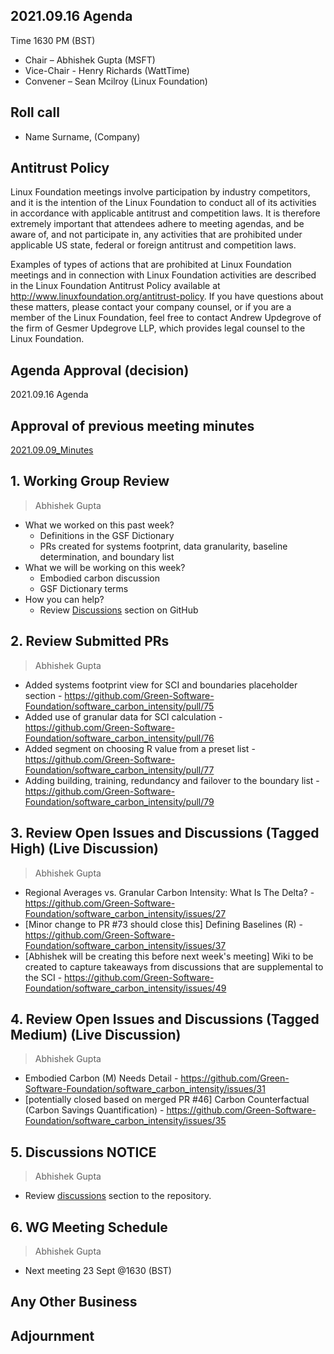 ## 2021.09.16 Agenda
Time 1630 PM (BST)

- Chair – Abhishek Gupta (MSFT)
- Vice-Chair - Henry Richards (WattTime)
- Convener – Sean Mcilroy (Linux Foundation)
  
## Roll call
* Name Surname, (Company)  
  
## Antitrust Policy
Linux Foundation meetings involve participation by industry competitors, and it is the intention of the Linux Foundation to conduct 
all of its activities in accordance with applicable antitrust and competition laws. 
It is therefore extremely important that attendees adhere to meeting agendas, and be aware of, and not participate in, any activities 
that are prohibited under applicable US state, federal or foreign antitrust and competition laws.

Examples of types of actions that are prohibited at Linux Foundation meetings and in connection with Linux Foundation activities are 
described in the Linux Foundation Antitrust Policy available at http://www.linuxfoundation.org/antitrust-policy. 
If you have questions about these matters, please contact your company counsel, or if you are a member of the Linux Foundation, 
feel free to contact Andrew Updegrove of the firm of Gesmer Updegrove LLP, which provides legal counsel to the Linux Foundation.
  
## Agenda Approval (decision) 
2021.09.16 Agenda
  
## Approval of previous meeting minutes
[2021.09.09_Minutes](https://github.com/Green-Software-Foundation/standards_wg/blob/main/Agenda_Minutes/2021.09.09_minutes.md)

## 1. Working Group Review
> Abhishek Gupta
- What we worked on this past week?
  - Definitions in the GSF Dictionary 
  - PRs created for systems footprint, data granularity, baseline determination, and boundary list  
- What we will be working on this week?
  - Embodied carbon discussion 
  - GSF Dictionary terms
- How you can help?
  - Review [Discussions](https://github.com/Green-Software-Foundation/software_carbon_intensity/discussions) section on GitHub

## 2. Review Submitted PRs
> Abhishek Gupta

- Added systems footprint view for SCI and boundaries placeholder section - https://github.com/Green-Software-Foundation/software_carbon_intensity/pull/75
- Added use of granular data for SCI calculation - https://github.com/Green-Software-Foundation/software_carbon_intensity/pull/76
- Added segment on choosing R value from a preset list - https://github.com/Green-Software-Foundation/software_carbon_intensity/pull/77
- Adding building, training, redundancy and failover to the boundary list - https://github.com/Green-Software-Foundation/software_carbon_intensity/pull/79

## 3. Review Open Issues and Discussions (Tagged High) (Live Discussion)
> Abhishek Gupta
- Regional Averages vs. Granular Carbon Intensity: What Is The Delta? - https://github.com/Green-Software-Foundation/software_carbon_intensity/issues/27
- [Minor change to PR #73 should close this] Defining Baselines (R) - https://github.com/Green-Software-Foundation/software_carbon_intensity/issues/37
- [Abhishek will be creating this before next week's meeting] Wiki to be created to capture takeaways from discussions that are supplemental to the SCI - https://github.com/Green-Software-Foundation/software_carbon_intensity/issues/49

## 4. Review Open Issues and Discussions (Tagged Medium) (Live Discussion)
> Abhishek Gupta
- Embodied Carbon (M) Needs Detail - https://github.com/Green-Software-Foundation/software_carbon_intensity/issues/31
- [potentially closed based on merged PR #46] Carbon Counterfactual (Carbon Savings Quantification) - https://github.com/Green-Software-Foundation/software_carbon_intensity/issues/35

## 5. Discussions NOTICE
> Abhishek Gupta
- Review [discussions](https://github.com/Green-Software-Foundation/software_carbon_intensity/discussions) section to the repository. 

## 6. WG Meeting Schedule
> Abhishek Gupta
- Next meeting 23 Sept @1630 (BST) 

## Any Other Business

## Adjournment
